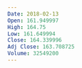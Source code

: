 ```yaml
---
Date: 2018-02-13
Open: 161.949997
High: 164.75
Low: 161.649994
Close: 164.339996
Adj Close: 163.708725
Volume: 32549200
---
```

